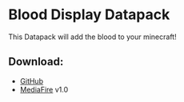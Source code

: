 # Blood Display Datapack
This Datapack will add the blood to your minecraft!
## Download:
+ [GitHub](https://github.com/NanasCraft/Blood-Display-Datapack-/releases)
+ [MediaFire](https://www.mediafire.com/file/0ej0t7ycyr4vc9f/Blood_Display.zip/file) v1.0
